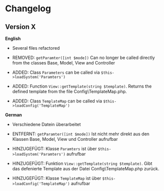 # Changelog

## Version X

**English**

- Several files refactored

- REMOVED: `getParamter([int $mode])`
  Can no longer be called directly from the classes Base, Model, View and Controller

- ADDED: Class `Parameters` can be called via `$this->loadSystem('Paramters')`

- ADDED: Function `View::getTemplate(string $template)`. Returns the defined template from the file Config\TemplateMap.php.

- ADDED: Class `TemplateMap` can be called via `$this->loadConfig('TemplateMap')`

**German**

- Verschiedene Datein überarbeitet

- ENTFERNT: `getParamter([int $mode])`
  Ist nicht mehr direkt aus den Klassen Base, Model, View und Controller aufrufbar

- HINZUGEFÜGT: Klasse `Paramters` ist über `$this->loadSystem('Paramters')` aufrufbar

- HINZUGEFÜGT: Funktion `View::getTemplate(string $template)`. Gibt das defenierte Template aus der Datei Config\TemplateMap.php zurück.

- HINZUGEFÜGT: Klasse `TemplateMap` ist über `$this->loadConfig('TemplateMap')` aufrufbar
